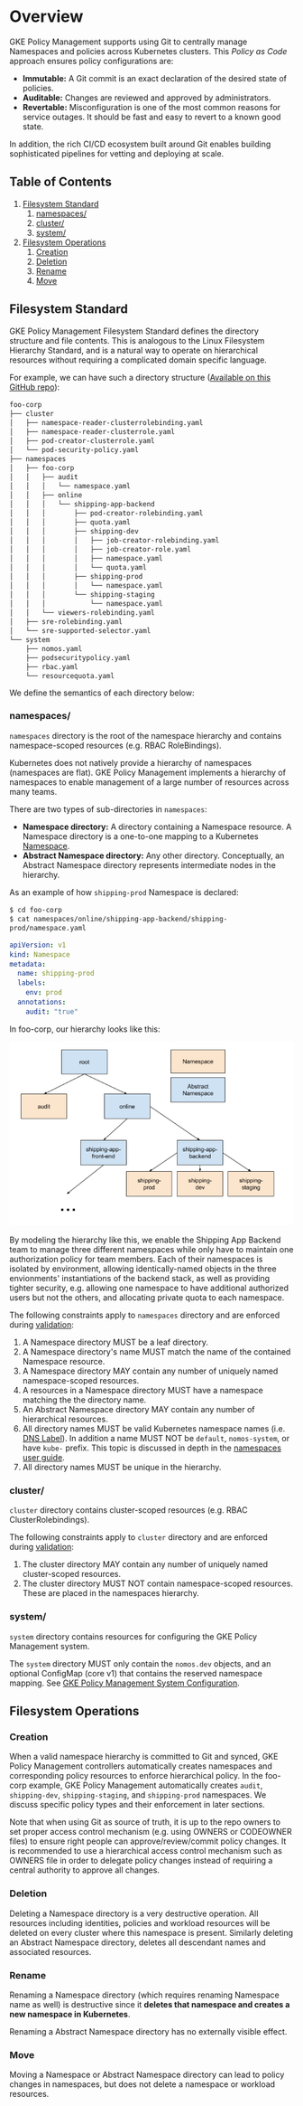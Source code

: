 # Overview

GKE Policy Management supports using Git to centrally manage Namespaces and
policies across Kubernetes clusters. This *Policy as Code* approach ensures
policy configurations are:

*   __Immutable:__ A Git commit is an exact declaration of the desired state of
    policies.
*   __Auditable:__ Changes are reviewed and approved by administrators.
*   __Revertable:__ Misconfiguration is one of the most common reasons for
    service outages. It should be fast and easy to revert to a known good state.

In addition, the rich CI/CD ecosystem built around Git enables building
sophisticated pipelines for vetting and deploying at scale.

## Table of Contents

1.  [Filesystem Standard](#filesystem-standard)
    1.  [namespaces/](#namespaces)
    1.  [cluster/](#cluster)
    1.  [system/](#system)
1.  [Filesystem Operations](#filesystem-operations)
    1.  [Creation](#creation)
    1.  [Deletion](#deletion)
    1.  [Rename](#rename)
    1.  [Move](#move)

## Filesystem Standard

GKE Policy Management Filesystem Standard defines the directory structure and
file contents. This is analogous to the Linux Filesystem Hierarchy Standard, and
is a natural way to operate on hierarchical resources without requiring a
complicated domain specific language.

For example, we can have such a directory structure
([Available on this GitHub repo](https://github.com/frankfarzan/foo-corp-example)):

```console
foo-corp
├── cluster
│   ├── namespace-reader-clusterrolebinding.yaml
│   ├── namespace-reader-clusterrole.yaml
│   ├── pod-creator-clusterrole.yaml
│   └── pod-security-policy.yaml
├── namespaces
│   ├── foo-corp
│   │   ├── audit
│   │   │   └── namespace.yaml
│   │   ├── online
│   │   │   └── shipping-app-backend
│   │   │       ├── pod-creator-rolebinding.yaml
│   │   │       ├── quota.yaml
│   │   │       ├── shipping-dev
│   │   │       │   ├── job-creator-rolebinding.yaml
│   │   │       │   ├── job-creator-role.yaml
│   │   │       │   ├── namespace.yaml
│   │   │       │   └── quota.yaml
│   │   │       ├── shipping-prod
│   │   │       │   └── namespace.yaml
│   │   │       └── shipping-staging
│   │   │           └── namespace.yaml
│   │   └── viewers-rolebinding.yaml
│   ├── sre-rolebinding.yaml
│   └── sre-supported-selector.yaml
└── system
    ├── nomos.yaml
    ├── podsecuritypolicy.yaml
    ├── rbac.yaml
    └── resourcequota.yaml
```

We define the semantics of each directory below:

### namespaces/

`namespaces` directory is the root of the namespace hierarchy and contains
namespace-scoped resources (e.g. RBAC RoleBindings).

Kubernetes does not natively provide a hierarchy of namespaces (namespaces are
flat). GKE Policy Management implements a hierarchy of namespaces to enable
management of a large number of resources across many teams.

There are two types of sub-directories in `namespaces`:

*   __Namespace directory:__ A directory containing a Namespace resource. A
    Namespace directory is a one-to-one mapping to a Kubernetes [Namespace][1].
*   __Abstract Namespace directory:__ Any other directory. Conceptually, an
    Abstract Namespace directory represents intermediate nodes in the hierarchy.

As an example of how `shipping-prod` Namespace is declared:

```console
$ cd foo-corp
$ cat namespaces/online/shipping-app-backend/shipping-prod/namespace.yaml
```

```yaml
apiVersion: v1
kind: Namespace
metadata:
  name: shipping-prod
  labels:
    env: prod
  annotations:
    audit: "true"

```

In foo-corp, our hierarchy looks like this:

![drawing](img/foo_corp_hierarchy.png)

By modeling the hierarchy like this, we enable the Shipping App Backend team to
manage three different namespaces while only have to maintain one authorization
policy for team members. Each of their namespaces is isolated by environment,
allowing identically-named objects in the three envionments' instantiations of
the backend stack, as well as providing tighter security, e.g. allowing one
namespace to have additional authorized users but not the others, and allocating
private quota to each namespace.

The following constraints apply to `namespaces` directory and are enforced
during [validation](git_validation.md):

1.  A Namespace directory MUST be a leaf directory.
1.  A Namespace directory's name MUST match the name of the contained Namespace
    resource.
1.  A Namespace directory MAY contain any number of uniquely named
    namespace-scoped resources.
1.  A resources in a Namespace directory MUST have a namespace matching the the
    directory name.
1.  An Abstract Namespace directory MAY contain any number of hierarchical
    resources.
1.  All directory names MUST be valid Kubernetes namespace names (i.e.
    [DNS Label](https://github.com/kubernetes/community/blob/master/contributors/design-proposals/architecture/identifiers.md)).
    In addition a name MUST NOT be `default`, `nomos-system`, or have `kube-`
    prefix. This topic is discussed in depth in the
    [namespaces user guide](git_namespaces.md).
1.  All directory names MUST be unique in the hierarchy.

### cluster/

`cluster` directory contains cluster-scoped resources (e.g. RBAC
ClusterRolebindings).

The following constraints apply to `cluster` directory and are enforced during
[validation](git_validation.md):

1.  The cluster directory MAY contain any number of uniquely named
    cluster-scoped resources.
1.  The cluster directory MUST NOT contain namespace-scoped resources. These are
    placed in the namespaces hierarchy.

### system/

`system` directory contains resources for configuring the GKE Policy Management
system.

The `system` directory MUST only contain the `nomos.dev` objects, and an
optional ConfigMap (core v1) that contains the reserved namespace mapping. See
[GKE Policy Management System Configuration](system_config.md).

## Filesystem Operations

### Creation

When a valid namespace hierarchy is committed to Git and synced, GKE Policy
Management controllers automatically creates namespaces and corresponding policy
resources to enforce hierarchical policy. In the foo-corp example, GKE Policy
Management automatically creates `audit`, `shipping-dev`, `shipping-staging`,
and `shipping-prod` namespaces. We discuss specific policy types and their
enforcement in later sections.

Note that when using Git as source of truth, it is up to the repo owners to set
proper access control mechanism (e.g. using OWNERS or CODEOWNER files) to ensure
right people can approve/review/commit policy changes. It is recommended to use
a hierarchical access control mechanism such as OWNERS file in order to delegate
policy changes instead of requiring a central authority to approve all changes.

### Deletion

Deleting a Namespace directory is a very destructive operation. All resources
including identities, policies and workload resources will be deleted on every
cluster where this namespace is present. Similarly deleting an Abstract
Namespace directory, deletes all descendant names and associated
resources.

### Rename

Renaming a Namespace directory (which requires renaming Namespace name as well)
is destructive since it **deletes that namespace and creates a new namespace in
Kubernetes**.

Renaming a Abstract Namespace directory has no externally visible effect.

### Move

Moving a Namespace or Abstract Namespace directory can lead to policy changes in
namespaces, but does not delete a namespace or workload resources.

[1]: https://kubernetes.io/docs/concepts/overview/working-with-objects/namespaces/
